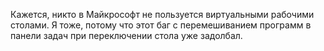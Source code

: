 ---
---
Кажется, никто в Майкрософт не пользуется виртуальными рабочими столами. Я тоже, потому что этот баг с перемешиванием программ в панели задач при переключении стола уже задолбал.